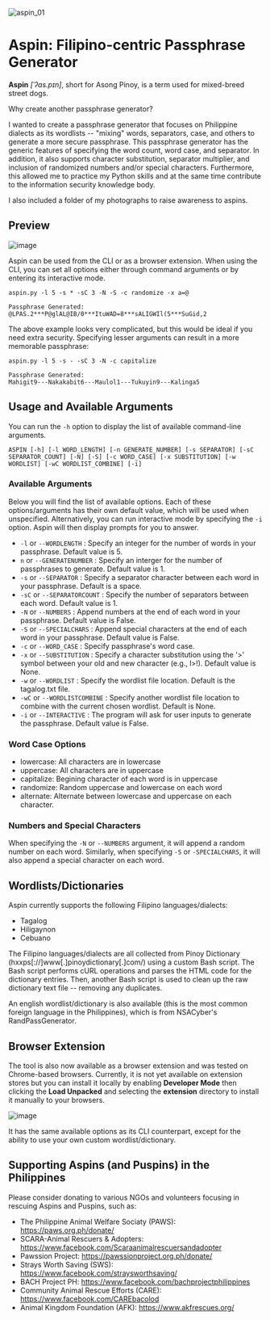 ![aspin_01](https://github.com/UncleSocks/aspin-filipino-centric-passphrase-generator/assets/79778613/7bccf670-a404-41fc-8ab3-489d7da828f7)

# Aspin: Filipino-centric Passphrase Generator

**Aspin** _[ˈʔas.pɪn]_, short for Asong Pinoy, is a term used for mixed-breed street dogs.

Why create another passphrase generator? 

I wanted to create a passphrase generator that focuses on Philippine dialects as its wordlists -- "mixing" words, separators, case, and others to generate a more secure passphrase. This passphrase generator has the generic features of specifying the word count, word case, and separator. In addition, it also supports character substitution, separator multiplier, and inclusion of randomized numbers and/or special characters.
Furthermore, this allowed me to practice my Python skills and at the same time contribute to the information security knowledge body.

I also included a folder of my photographs to raise awareness to aspins.

## Preview

![image](https://github.com/user-attachments/assets/5da2f24e-7012-420e-a670-fbc378d992bb)

Aspin can be used from the CLI or as a browser extension. When using the CLI, you can set all options either through command arguments or by entering its interactive mode.
```
aspin.py -l 5 -s * -sC 3 -N -S -c randomize -x a=@

Passphrase Generated:
@LPAS.2***P@glAL@IB/0***ItuWAD=8***sALIGWIl(5***SuGid,2
```
The above example looks very complicated, but this would be ideal if you need extra security. Specifying lesser arguments can result in a more memorable passphrase:
```
aspin.py -l 5 -s - -sC 3 -N -c capitalize

Passphrase Generated:
Mahigit9---Nakakabit6---Maulol1---Tukuyin9---Kalinga5
```

## Usage and Available Arguments
You can run the `-h` option to display the list of available command-line arguments. 
```
ASPIN [-h] [-l WORD_LENGTH] [-n GENERATE_NUMBER] [-s SEPARATOR] [-sC SEPARATOR_COUNT] [-N] [-S] [-c WORD_CASE] [-x SUBSTITUTION] [-w WORDLIST] [-wC WORDLIST_COMBINE] [-i]
```
### Available Arguments
Below you will find the list of available options. Each of these options/arguments has their own default value, which will be used when unspecified. Alternatively, you can run interactive mode by specifying the `-i` option. Aspin will then display prompts for you to answer.
- `-l` or `--WORDLENGTH` : Specify an integer for the number of words in your passphrase. Default value is 5.
- `n` or `--GENERATENUMBER` : Specify an interger for the number of passphrases to generate. Default value is 1.
- `-s` or `--SEPARATOR` : Specify a separator character between each word in your passphrase. Default is a space.
- `-sC` or `--SEPARATORCOUNT` : Specify the number of separators between each word. Default value is 1.
- `-N` or `--NUMBERS` :  Append numbers at the end of each word in your passphrase. Default value is False.
- `-S` or `--SPECIALCHARS` :  Append special characters at the end of each word in your passphrase. Default value is False.
- `-c` or `--WORD_CASE` : Specify passphrase's word case. 
- `-x` or `--SUBSTITUTION` :  Specify a character substitution using the '>' symbol between your old and new character (e.g., l>!). Default value is None.
- `-w` or `--WORDLIST` : Specify the wordlist file location. Default is the tagalog.txt file.
- `-wC` or `--WORDLISTCOMBINE` : Specify another wordlist file location to combine with the current chosen wordlist. Default is None.
- `-i` or `--INTERACTIVE` : The program will ask for user inputs to generate the passphrase. Default value is False.

### Word Case Options
- lowercase: All characters are in lowercase
- uppercase: All characters are in uppercase
- capitalize: Begining character of each word is in uppercase
- randomize: Random uppercase and lowercase on each word
- alternate: Alternate between lowercase and uppercase on each character.

### Numbers and Special Characters
When specifying the `-N` or `--NUMBERS` argument, it will append a random number on each word. Similarly, when specifying `-S` or `-SPECIALCHARS`, it will also append a special character on each word.

## Wordlists/Dictionaries
Aspin currently supports the following Filipino languages/dialects:
- Tagalog
- Hiligaynon
- Cebuano

The Filipino languages/dialects are all collected from Pinoy Dictionary (hxxps[://]www[.]pinoydictionary[.]com/) using a custom Bash script. The Bash script performs cURL operations and parses the HTML code for the dictionary entries. Then, another Bash script is used to clean up the raw dictionary text file -- removing any duplicates.

An english wordlist/dictionary is also available (this is the most common foreign language in the Philippines), which is from NSACyber's RandPassGenerator.

## Browser Extension
The tool is also now available as a browser extension and was tested on Chrome-based browsers. Currently, it is not yet available on extension stores but you can install it locally by enabling **Developer Mode** then clicking the **Load Unpacked** and selecting the **extension** directory to install it manually to your browsers.

![image](https://github.com/user-attachments/assets/87f542d5-ce3c-40c6-9e90-d45e9bcb93c2)

It has the same available options as its CLI counterpart, except for the ability to use your own custom wordlist/dictionary.

## Supporting Aspins (and Puspins) in the Philippines
Please consider donating to various NGOs and volunteers focusing in rescuing Aspins and Puspins, such as:
- The Philippine Animal Welfare Sociaty (PAWS): https://paws.org.ph/donate/
- SCARA-Animal Rescuers & Adopters: https://www.facebook.com/Scaraanimalrescuersandadopter
- Pawssion Project: https://pawssionproject.org.ph/donate/
- Strays Worth Saving (SWS): https://www.facebook.com/straysworthsaving/
- BACH Project PH: https://www.facebook.com/bachprojectphilippines
- Community Animal Rescue Efforts (CARE): https://www.facebook.com/CAREbacolod
- Animal Kingdom Foundation (AFK): https://www.akfrescues.org/
